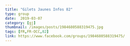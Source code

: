 ```yaml
---
title: "Gilets Jaunes Infos 82"
type: group
date:  2019-03-07
category: [gj]
thumbnail: /images/posts/1984680588319475.jpg
tags: [FR,FR-OCC,82]
link: https://www.facebook.com/groups/1984680588319475/
---
```

